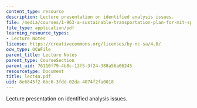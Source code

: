 ```yaml
---
content_type: resource
description: Lecture presentation on identified analysis issues.
file: /media/courses/1-963-a-sustainable-transportation-plan-for-mit-spring-2007/8e6845f26bc63fdd02da4074f2fa0018_lect4a.pdf
file_type: application/pdf
learning_resource_types:
- Lecture Notes
license: https://creativecommons.org/licenses/by-nc-sa/4.0/
ocw_type: OCWFile
parent_title: Lecture Notes
parent_type: CourseSection
parent_uid: 76110f79-4b8c-13f5-3f24-388a56a06245
resourcetype: Document
title: lect4a.pdf
uid: 8e6845f2-6bc6-3fdd-02da-4074f2fa0018
---
```

Lecture presentation on identified analysis issues.
